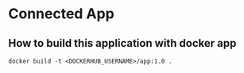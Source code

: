 # Connected App

## How to build this application with docker app
```
docker build -t <DOCKERHUB_USERNAME>/app:1.0 .
```
